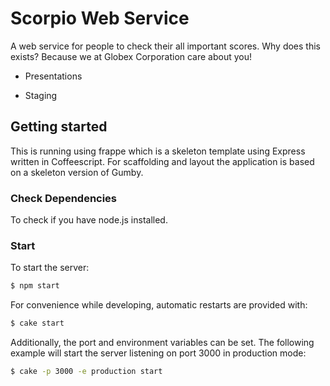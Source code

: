 Scorpio Web Service
=======================

A web service for people to check their all important scores. 
Why does this exists? Because we at Globex Corporation care about you!

- Presentations

- Staging

## Getting started

This is running using frappe which is a skeleton template using Express written in Coffeescript. 
For scaffolding and layout the application is based on a skeleton version of Gumby. 

### Check Dependencies

To check if you have node.js installed.
            
### Start

To start the server:
```sh
$ npm start
```

For convenience while developing, automatic restarts are provided with:
```sh
$ cake start
```

Additionally, the port and environment variables can be set. The following
example will start the server listening on port 3000 in production mode:
```sh
$ cake -p 3000 -e production start
```
